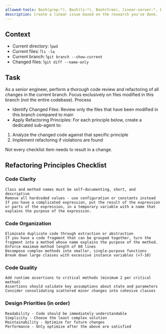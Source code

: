 ```yaml
---
allowed-tools: Bash(grep:*), Bash(ls:*), Bash(tree), linear-server:*, Bash(linear-server:*)
description: Create a linear issue based on the research you've done.
---
```


## Context
- Current directory: !`pwd`
- Current files: !`ls -la`
- Current branch: !`git branch --show-current`
- Changed files: !`git diff --name-only`

## Task

As a senior engineer, perform a thorough code review and refactoring of all changes in the current branch. Focus exclusively on files modified in this branch (not the entire codebase).
Process

- Identify Changed Files: Review only the files that have been modified in this branch compared to main
- Apply Refactoring Principles: For each principle below, create a dedicated sub-agent to:

1. Analyze the changed code against that specific principle
2. Implement refactoring if violations are found

Not every checklist item needs to result in a change.

## Refactoring Principles Checklist
### Code Clarity

    Class and method names must be self-documenting, short, and descriptive
    Remove all hardcoded values - use configuration or constants instead
    If you have a complicated expression, put the result of the expression or parts of the expression, in a temporary variable with a name that explains the purpose of the expression.

### Code Organization

    Eliminate duplicate code through extraction or abstraction
    If you have a code fragment that can be grouped together, turn the fragment into a method whose name explains the purpose of the method.
    Enforce maximum method length of 60 lines
    Decompose complex methods into smaller, single-purpose functions
    Break down large classes with excessive instance variables (>7-10)

### Code Quality

    Add runtime assertions to critical methods (minimum 2 per critical method)
    Assertions should validate key assumptions about state and parameters
    Consider consolidating scattered minor changes into cohesive classes

### Design Priorities (in order)

    Readability - Code should be immediately understandable
    Simplicity - Choose the least complex solution
    Maintainability - Optimize for future changes
    Performance - Only optimize after the above are satisfied


